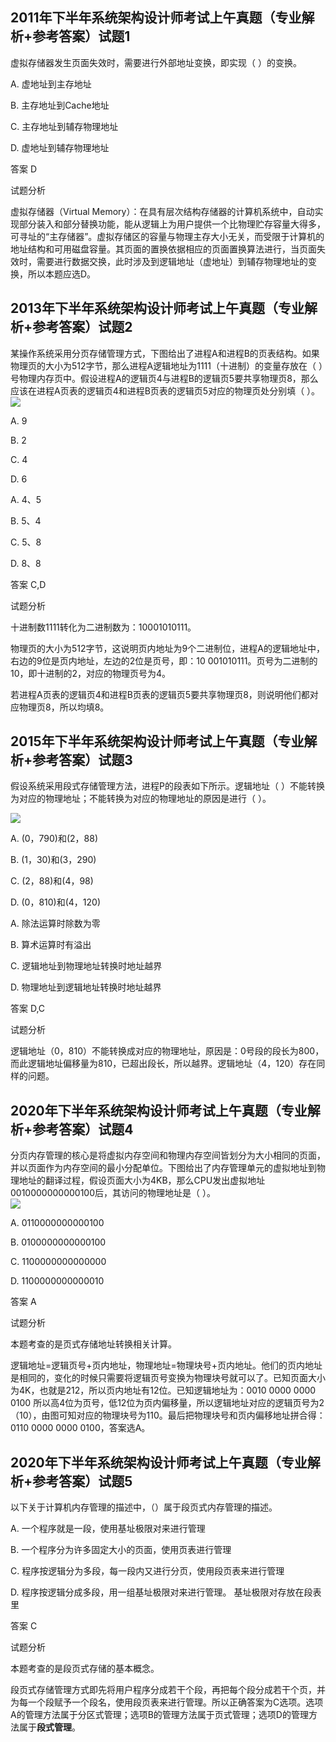 ## 2011年下半年系统架构设计师考试上午真题（专业解析+参考答案）试题1

虚拟存储器发生页面失效时，需要进行外部地址变换，即实现（  ）的变换。

  

A. 虚地址到主存地址  

B. 主存地址到Cache地址  

C. 主存地址到辅存物理地址  

D. 虚地址到辅存物理地址  

  

答案 D  

试题分析  

虚拟存储器（Virtual Memory）：在具有层次结构存储器的计算机系统中，自动实现部分装入和部分替换功能，能从逻辑上为用户提供一个比物理贮存容量大得多，可寻址的“主存储器”。虚拟存储区的容量与物理主存大小无关，而受限于计算机的地址结构和可用磁盘容量。其页面的置换依据相应的页面置换算法进行，当页面失效时，需要进行数据交换，此时涉及到逻辑地址（虚地址）到辅存物理地址的变换，所以本题应选D。



## 2013年下半年系统架构设计师考试上午真题（专业解析+参考答案）试题2

某操作系统采用分页存储管理方式，下图给出了进程A和进程B的页表结构。如果物理页的大小为512字节，那么进程A逻辑地址为1111（十进制）的变量存放在（  ）号物理内存页中。假设进程A的逻辑页4与进程B的逻辑页5要共享物理页8，那么应该在进程A页表的逻辑页4和进程B页表的逻辑页5对应的物理页处分别填（  ）。  
![](https://cdn.jsdelivr.net/gh/e9ab98e991ab/architecture@assets/assets/f69455aa98b641918653a83aa6dcb142_.png)


A. 9  

B. 2  

C. 4  

D. 6  

  

A. 4、5  

B. 5、4  

C. 5、8  

D. 8、8  

  

答案 C,D  

试题分析  

十进制数1111转化为二进制数为：10001010111。

物理页的大小为512字节，这说明页内地址为9个二进制位，进程A的逻辑地址中，右边的9位是页内地址，左边的2位是页号，即：10 001010111。页号为二进制的10，即十进制的2，对应的物理页号为4。 

若进程A页表的逻辑页4和进程B页表的逻辑页5要共享物理页8，则说明他们都对应物理页8，所以均填8。

## 2015年下半年系统架构设计师考试上午真题（专业解析+参考答案）试题3

假设系统采用段式存储管理方法，进程P的段表如下所示。逻辑地址（  ）不能转换为对应的物理地址；不能转换为对应的物理地址的原因是进行（  ）。

![](https://cdn.jsdelivr.net/gh/e9ab98e991ab/architecture@assets/assets/1.jpg)




A. (0，790)和(2，88)  

B. (1，30)和(3，290)  

C. (2，88)和(4，98)  

D. (0，810)和(4，120)  

  

A. 除法运算时除数为零  

B. 算术运算时有溢出  

C. 逻辑地址到物理地址转换时地址越界  

D. 物理地址到逻辑地址转换时地址越界  

  

答案 D,C  

试题分析  

逻辑地址（0，810）不能转换成对应的物理地址，原因是：0号段的段长为800，而此逻辑地址偏移量为810，已超出段长，所以越界。逻辑地址（4，120）存在同样的问题。



## 2020年下半年系统架构设计师考试上午真题（专业解析+参考答案）试题4

分页内存管理的核心是将虚拟内存空间和物理内存空间皆划分为大小相同的页面，并以页面作为内存空间的最小分配单位。下图给出了内存管理单元的虚拟地址到物理地址的翻译过程，假设页面大小为4KB，那么CPU发出虚拟地址0010000000000100后，其访问的物理地址是（ ）。  
![](https://cdn.jsdelivr.net/gh/e9ab98e991ab/architecture@assets/assets/eAFsW8YvqM.png)




A. 0110000000000100  

B. 0100000000000100  

C. 1100000000000000  

D. 1100000000000010  

  

答案 A  

试题分析  

本题考查的是页式存储地址转换相关计算。

逻辑地址=逻辑页号+页内地址，物理地址=物理块号+页内地址。他们的页内地址是相同的，变化的时候只需要将逻辑页号变换为物理块号就可以了。已知页面大小为4K，也就是212，所以页内地址有12位。已知逻辑地址为：0010 0000 0000 0100 所以高4位为页号，低12位为页内偏移量，所以逻辑地址对应的逻辑页号为2（10），由图可知对应的物理块号为110。最后把物理块号和页内偏移地址拼合得：0110 0000 0000 0100，答案选A。



## 2020年下半年系统架构设计师考试上午真题（专业解析+参考答案）试题5

以下关于计算机内存管理的描述中，（）属于段页式内存管理的描述。  

  

A. 一个程序就是一段，使用基址极限对来进行管理  

B. 一个程序分为许多固定大小的页面，使用页表进行管理  

C. 程序按逻辑分为多段，每一段内又进行分页，使用段页表来进行管理  

D. 程序按逻辑分成多段，用一组基址极限对来进行管理。 基址极限对存放在段表里  

  

答案 C  

试题分析  

本题考查的是段页式存储的基本概念。

段页式存储管理方式即先将用户程序分成若干个段，再把每个段分成若干个页，并为每一个段赋予一个段名，使用段页表来进行管理。所以正确答案为C选项。选项A的管理方法属于分区式管理；选项B的管理方法属于页式管理；选项D的管理方法属于**段式管理**。
